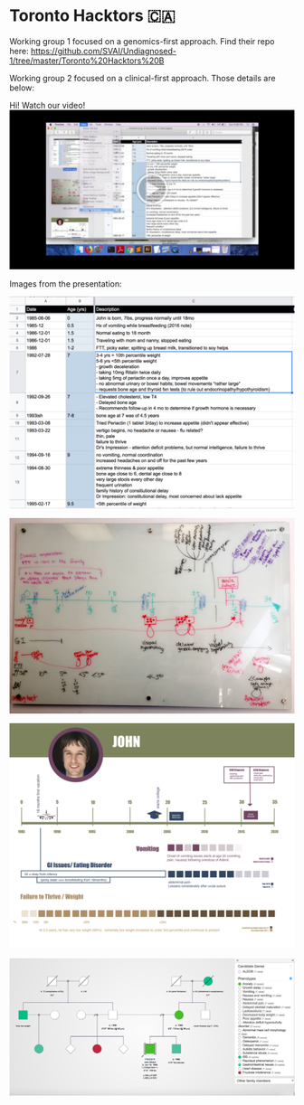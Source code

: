 # Toronto Hacktors 🇨🇦 #

Working group 1 focused on a genomics-first approach. Find their repo here: https://github.com/SVAI/Undiagnosed-1/tree/master/Toronto%20Hacktors%20B

Working group 2 focused on a clinical-first approach. Those details are below:

Hi! Watch our video! [![](video-thumb.png)](https://drive.google.com/file/d/1VwaKvyTXHpYPbUBqO65Tf7NIfpOi231_/view?usp=sharing)

Images from the presentation:

![](timeline1.png)

![](IMG_2209.JPG)

![](raptors-undiagnosed.png)

![](pedigree.png)

